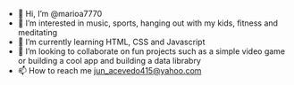 - 👋 Hi, I’m @marioa7770
- 👀 I’m interested in music, sports, hanging out with my kids, fitness and meditating
- 🌱 I’m currently learning HTML, CSS and Javascript
- 💞️ I’m looking to collaborate on fun projects such as a simple video game or building a cool app and building a data librabry
- 📫 How to reach me jun_acevedo415@yahoo.com

<!---
marioa7770/marioa7770 is a ✨ special ✨ repository because its `README.md` (this file) appears on your GitHub profile.
You can click the Preview link to take a look at your changes.
--->
